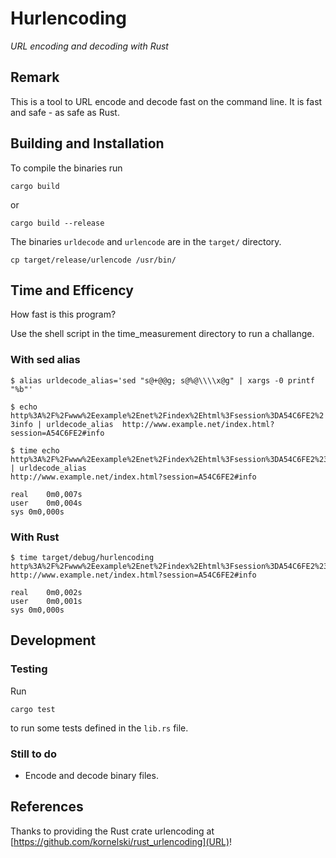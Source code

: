 # Hurlencoding

*URL encoding and decoding with Rust*

## Remark
This is a tool to URL encode and decode fast on the command line. It is fast and safe - as safe as Rust.

## Building and Installation

To compile the binaries run

    cargo build

or

    cargo build --release

The binaries `urldecode` and `urlencode` are in the `target/` directory.

    cp target/release/urlencode /usr/bin/

## Time and Efficency 

How fast is this program?

Use the shell script in the time_measurement directory to run a challange. 


### With sed alias
`$ alias urldecode_alias='sed "s@+@@g; s@%@\\\\x@g" | xargs -0 printf "%b"'`

`$ echo http%3A%2F%2Fwww%2Eexample%2Enet%2Findex%2Ehtml%3Fsession%3DA54C6FE2%23info | urldecode_alias 
http://www.example.net/index.html?session=A54C6FE2#info`

    $ time echo http%3A%2F%2Fwww%2Eexample%2Enet%2Findex%2Ehtml%3Fsession%3DA54C6FE2%23info | urldecode_alias 
    http://www.example.net/index.html?session=A54C6FE2#info

    real	0m0,007s
    user	0m0,004s
    sys	0m0,000s

### With Rust 
    $ time target/debug/hurlencoding http%3A%2F%2Fwww%2Eexample%2Enet%2Findex%2Ehtml%3Fsession%3DA54C6FE2%23info
    http://www.example.net/index.html?session=A54C6FE2#info

    real	0m0,002s
    user	0m0,001s
    sys	0m0,000s

## Development

### Testing
Run 

    cargo test

to run some tests defined in the `lib.rs` file. 

### Still to do

  * Encode and decode binary files.


## References
Thanks to providing the Rust crate urlencoding at
[https://github.com/kornelski/rust_urlencoding](URL)!
